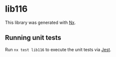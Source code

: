# lib116

This library was generated with [Nx](https://nx.dev).

## Running unit tests

Run `nx test lib116` to execute the unit tests via [Jest](https://jestjs.io).
